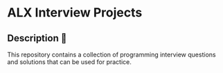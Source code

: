 # ALX Interview Projects

## Description :scroll:
This repository contains a collection of programming interview questions and solutions that can be used for practice.
